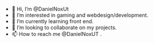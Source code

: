 - 👋 Hi, I’m @DanielNoxUt
- 👀 I’m interested in gaming and webdesign/development.
- 🌱 I’m currently learning front end.
- 💞️ I’m looking to collaborate on my projects.
- 📫 How to reach me @DanielNoxUT .

<!---
DanielNoxUt/DanielNoxUt is a ✨ special ✨ repository because its `README.md` (this file) appears on your GitHub profile.
You can click the Preview link to take a look at your changes.
--->
